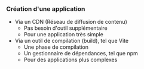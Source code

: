 ### Création d'une application

* Via un CDN (Réseau de diffusion de contenu)
  * Pas besoin d'outil supplémentaire
  * Pour une application très simple 
* Via un outil de compilation (build), tel que Vite
  * Une phase de compilation
  * Un gestionnaire de dépendances, tel que npm
  * Pour des applications plus complexes



